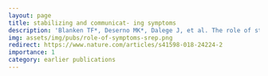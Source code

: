 ```yaml
---
layout: page
title: stabilizing and communicat- ing symptoms
description: 'Blanken TF*, Deserno MK*, Dalege J, et al. The role of stabilising and communicating symptoms given overlapping communities in psychopathology networks. Sci Rep 2018'
img: assets/img/pubs/role-of-symptoms-srep.png
redirect: https://www.nature.com/articles/s41598-018-24224-2
importance: 1
category: earlier publications
---
```

